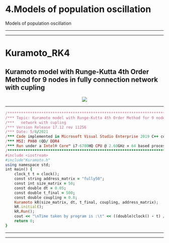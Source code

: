 # 4.Models of population oscillation
Models of population oscillation

__________________________________________________________________
--------------------------------------------------------------
# Kuramoto_RK4
## Kuramoto model with Runge-Kutta 4th Order Method for 9 nodes in fully connection network with cupling
<p align="center">
 <img src="https://github.com/aliseif321/4.Models_of_population_oscillation/blob/main/Kuramoto_RK4/Pic/Untitled.png?raw=true" >
 </p>
 
_______________________________________________________
```ruby
/************************************************************************************************/
/*** Topic: Kuramoto model with Runge-Kutta 4th Order Method for 9 nodes in fully connection  ***/
/***   network with cupling                                                                   ***/
/*** Version Release 17.12 rev 11256                                                Ali-Seif  ***/
/*** Date: 5/8/2021                                                                           ***/
/*** Code implemented in Microsoft Visual Studio Enterprise 2019 C++ compiler                 ***/
/*** MSI: PX60 6QD/ DDR4                                                                      ***/
/*** Run under a Intel® Core™ i7-6700HQ CPU @ 2.60GHz × 64 based processor with 16 GB RAM     ***/
/************************************************************************************************/
#include <iostream>                                                             //import library for cout and endl and etc.
#include"Kuramoto.h"                                                            //import library Kuramoto
using namespace std;                                                            //using standard 
int main() {                                                                    //
    clock_t t = clock();                                                        //time start record
    const string address_matrix = "fully50";                                      //name matrix file
    const int size_matrix = 50;                                                //number of node size of matrix clom and row
    const double dt = 0.05;                                                     //step lenth
    const double t_final = 500;                                                 //time final
    const double coupling = 0.8;                                                //stringh cupling
    Kuramoto kR(size_matrix, dt, t_final, coupling, address_matrix);            //call class and input initial variable
    kR.initial();                                                               //run initial cundition
    kR.Run();                                                                   //run kuramato model
    cout << "\nTime taken by program is :\t" << ((double)clock() - t) / CLOCKS_PER_SEC << " sec\nfinish\n";
    return 0;                                                                   //run program was correct
}


``` 
__________________________________________________________________
--------------------------------------------------------------
